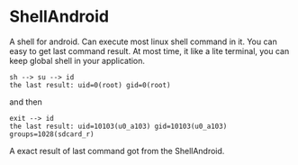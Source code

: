 ShellAndroid
============

A shell for android. Can execute most linux shell command in it.
You can easy to get last command result.
At most time, it like a lite terminal, you can keep global shell in your application.

	sh --> su --> id
	the last result: uid=0(root) gid=0(root)
	
and then
	
	exit --> id
	the last result: uid=10103(u0_a103) gid=10103(u0_a103) groups=1028(sdcard_r)
	
A exact result of last command got from the ShellAndroid.